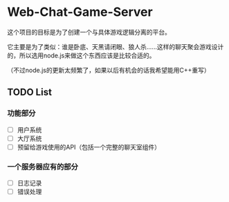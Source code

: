 # Web-Chat-Game-Server
这个项目的目标是为了创建一个与具体游戏逻辑分离的平台。

它主要是为了类似：谁是卧底、天黑请闭眼、狼人杀......这样的聊天聚会游戏设计的，所以选用node.js来做这个东西应该是比较合适的。

（不过node.js的更新太频繁了，如果以后有机会的话我希望能用C++重写）

## TODO List

### 功能部分

- [ ] 用户系统
- [ ] 大厅系统
- [ ] 预留给游戏使用的API（包括一个完整的聊天室组件）

### 一个服务器应有的部分

- [ ] 日志记录
- [ ] 错误处理
